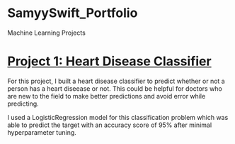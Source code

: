 # SamyySwift_Portfolio
Machine Learning Projects

# [Project 1: Heart Disease Classifier](https://github.com/SamyySwift/heart_disease_classifier)
For this project, I built a heart disease classifier to predict whether or not a person has a heart diseease or not. This could be helpful for doctors who are new to the field to make better predictions and avoid error while predicting.

I used a LogisticRegression model for this classification problem which was able to predict the target with an accuracy score of 95% after minimal hyperparameter tuning.
